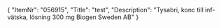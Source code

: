 {
  "ItemNr": "056915",
  "Title": "test",
  "Description": "Tysabri, konc till inf-vätska, lösning 300 mg Biogen Sweden AB"
}